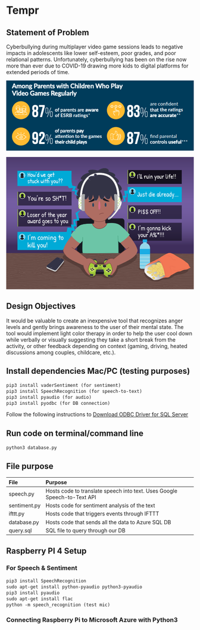 # Tempr
## Statement of Problem
Cyberbullying during multiplayer video game sessions leads to negative impacts in adolescents like lower self-esteem, poor grades, and poor relational patterns. Unfortunately, cyberbullying has been on the rise now more than ever due to COVID-19 drawing more kids to digital platforms for extended periods of time.

![](images/among.png)

![](images/example.png)
## Design Objectives
It would be valuable to create an inexpensive tool that recognizes anger levels and gently brings awareness to the user of their mental state. The tool would implement light color therapy in order to help the user cool down while verbally or visually suggesting they take a short break from the activity, or other feedback depending on context (gaming, driving, heated discussions among couples, childcare, etc.). 
## Install dependencies Mac/PC (testing purposes)
```
pip3 install vaderSentiment (for sentiment)
pip3 install SpeechRecognition (for speech-to-text)
pip3 install pyaudio (for audio)
pip3 install pyodbc (for DB connection)
```
Follow the following instructions to [Download ODBC Driver for SQL Server](https://docs.microsoft.com/en-us/sql/connect/odbc/download-odbc-driver-for-sql-server?view=sql-server-ver15)
## Run code on terminal/command line
```
python3 database.py
```
## File purpose
| File | Purpose |
|:-----|:--------|
| speech.py | Hosts code to translate speech into text. Uses Google Speech-to-Text API |
| sentiment.py | Hosts code for sentiment analysis of the text |
| ifttt.py | Hosts code that triggers events through IFTTT |
| database.py | Hosts code that sends all the data to Azure SQL DB |
| query.sql | SQL file to query through our DB |

##  Raspberry PI 4 Setup
### For Speech & Sentiment
```
pip3 install SpeechRecognition
sudo apt-get install python-pyaudio python3-pyaudio
pip3 install pyaudio
sudo apt-get install flac
python -m speech_recognition (test mic)
```
### Connecting Raspberry Pi to Microsoft Azure with Python3